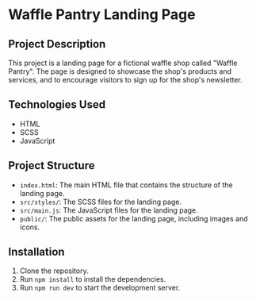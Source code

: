 # Waffle Pantry Landing Page

## Project Description

This project is a landing page for a fictional waffle shop called "Waffle Pantry". The page is designed to showcase the shop's products and services, and to encourage visitors to sign up for the shop's newsletter.

## Technologies Used

- HTML
- SCSS
- JavaScript

## Project Structure

- `index.html`: The main HTML file that contains the structure of the landing page.
- `src/styles/`: The SCSS files for the landing page.
- `src/main.js`: The JavaScript files for the landing page.
- `public/`: The public assets for the landing page, including images and icons.

## Installation

1. Clone the repository.
2. Run `npm install` to install the dependencies.
3. Run `npm run dev` to start the development server.
